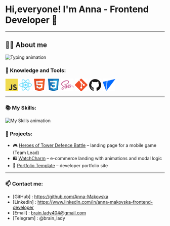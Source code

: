 <h1>Hi,everyone! I'm Anna - Frontend Developer 👋</h1>

---

## 👩‍💻 About me
<p align="left">

<img src="https://readme-typing-svg.demolab.com?font=Fira+Code&pause=1000&color=0CB4FF&vCenter=true&width=600&lines=%F0%9F%A7%A0+I+enjoy+crafting+clean%2C+responsive+interfaces;%F0%9F%8E%AF+Passionate+about+React%2C+JavaScript%2C+and+UX;%F0%9F%9A%80+On+my+way+to+becoming+a+Fullstack+Developer;%F0%9F%93%8C+Always+learning+and+building+new+projects" alt="Typing animation" />

</p>


### 🚀 Knowledge and Tools:

<p align="left">
  <img src="https://raw.githubusercontent.com/devicons/devicon/master/icons/javascript/javascript-original.svg" alt="js" width="40"/>
  <img src="https://raw.githubusercontent.com/devicons/devicon/master/icons/react/react-original.svg" alt="react" width="40"/>
  <img src="https://raw.githubusercontent.com/devicons/devicon/master/icons/html5/html5-original.svg" alt="html" width="40"/>
  <img src="https://raw.githubusercontent.com/devicons/devicon/master/icons/css3/css3-original.svg" alt="css" width="40"/>
  <img src="https://raw.githubusercontent.com/devicons/devicon/master/icons/sass/sass-original.svg" alt="sass" width="40"/>
  <img src="https://raw.githubusercontent.com/devicons/devicon/master/icons/git/git-original.svg" alt="git" width="40"/>
  <img src="https://raw.githubusercontent.com/devicons/devicon/master/icons/github/github-original.svg" alt="github" width="40"/>
  <img src="https://raw.githubusercontent.com/devicons/devicon/master/icons/vite/vite-original.svg" alt="vite" width="40"/>
</p>

---

### 📚 My Skills:

<img src="https://readme-typing-svg.demolab.com?font=Fira+Code&pause=1000&color=F9F871&vCenter=false&width=500&lines=JavaScript+(ES6%2B);React+%2F+Hooks;HTML+%2F+CSS+%2F+SASS;Responsive+UI+UX;Git+%2F+GitHub" alt="My Skills animation" />


### 📌 Projects:
- 🎮 [Heroes of Tower Defence Battle](https://github.com/konstabash/project-DragonScript) – landing page for a mobile game (Team Lead)
- 🛍️ [WatchCharm](https://github.com/konstabash/project-TeamDragons) – e-commerce landing with animations and modal logic
- 🧩 [Portfolio Template](https://github.com/Anna-Makovska/stp-8893) – developer portfolio site

---

### 📫 Contact me:
- [GitHub] : https://github.com/Anna-Makovska
- [LinkedIn] : https://www.linkedin.com/in/anna-makovska-frontend-developer
- [Email] : brain.lady404@gmail.com
- [Telegram] : @brain_lady
